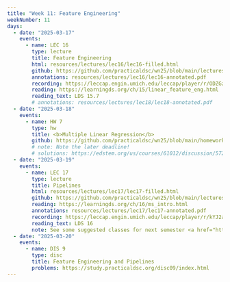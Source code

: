```yaml
---
title: "Week 11: Feature Engineering"
weekNumber: 11
days:
  - date: "2025-03-17"
    events:
      - name: LEC 16
        type: lecture
        title: Feature Engineering
        html: resources/lectures/lec16/lec16-filled.html
        github: https://github.com/practicaldsc/wn25/blob/main/lectures/lec16/
        annotations: resources/lectures/lec16/lec16-annotated.pdf
        recording: https://leccap.engin.umich.edu/leccap/player/r/ODZGzR
        reading: https://learningds.org/ch/15/linear_feature_eng.html
        reading_text: LDS 15.7
        # annotations: resources/lectures/lec18/lec18-annotated.pdf
  - date: "2025-03-18"
    events:
      - name: HW 7
        type: hw
        title: <b>Multiple Linear Regression</b>
        github: https://github.com/practicaldsc/wn25/blob/main/homeworks/hw07/hw07.ipynb
        # note: Note the later deadline!
        # solutions: https://edstem.org/us/courses/61012/discussion/5729132
  - date: "2025-03-19"
    events:
      - name: LEC 17
        type: lecture
        title: Pipelines
        html: resources/lectures/lec17/lec17-filled.html
        github: https://github.com/practicaldsc/wn25/blob/main/lectures/lec17/
        reading: https://learningds.org/ch/16/ms_intro.html
        annotations: resources/lectures/lec17/lec17-annotated.pdf
        recording: https://leccap.engin.umich.edu/leccap/player/r/kYJ2ap
        reading_text: LDS 16
        note: See some suggested classes for next semester <a href="https://edstem.org/us/courses/69737/discussion/6390007">here</a>.
  - date: "2025-03-20"
    events:
      - name: DIS 9
        type: disc
        title: Feature Engineering and Pipelines
        problems: https://study.practicaldsc.org/disc09/index.html
---
```

